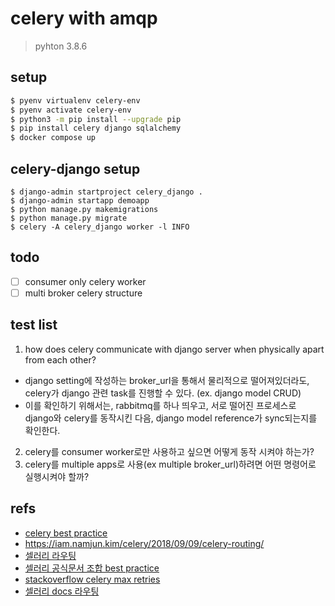 # celery with amqp
> pyhton 3.8.6

## setup
```bash
$ pyenv virtualenv celery-env
$ pyenv activate celery-env
$ python3 -m pip install --upgrade pip
$ pip install celery django sqlalchemy
$ docker compose up
```

## celery-django setup
```
$ django-admin startproject celery_django .
$ django-admin startapp demoapp
$ python manage.py makemigrations
$ python manage.py migrate
$ celery -A celery_django worker -l INFO
```


## todo
- [ ] consumer only celery worker
- [ ] multi broker celery structure

## test list
1. how does celery communicate with django server when physically apart from each other?
  - django setting에 작성하는 broker_url을 통해서 물리적으로 떨어져있더라도, celery가 django 관련 task를 진행할 수 있다. (ex. django model CRUD)
  - 이를 확인하기 위해서는, rabbitmq를 하나 띄우고, 서로 떨어진 프로세스로 django와 celery를 동작시킨 다음, django model reference가 sync되는지를 확인한다.
2. celery를 consumer worker로만 사용하고 싶으면 어떻게 동작 시켜야 하는가?
3. celery를 multiple apps로 사용(ex multiple broker_url)하려면 어떤 명령어로 실행시켜야 할까?



## refs
- [celery best practice](https://gist.github.com/IrSent/5e4820f6b187d3654967b55e27d5d204)
- https://iam.namjun.kim/celery/2018/09/09/celery-routing/
- [셀러리 라우팅](https://stackoverflow.com/questions/28025053/celery-worker-sleep-not-working-correctly)
- [셀러리 공식문서 조합 best practice](http://docs.celeryq.org/en/latest/userguide/tasks.html#task-synchronous-subtasks)
- [stackoverflow celery max retries](https://stackoverflow.com/a/35665039)
- [셀러리 docs 라우팅](https://docs.celeryproject.org/en/stable/userguide/routing.html)